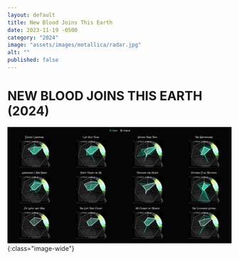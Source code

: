 ```yaml
---
layout: default
title: New Blood Joins This Earth
date: 2023-11-19 -0500
category: "2024"
image: "assets/images/metallica/radar.jpg"
alt: ""
published: false
---
```


# NEW BLOOD JOINS THIS EARTH (2024)

![](assets/images/metallica/radar.jpg){:class="image-wide"}  